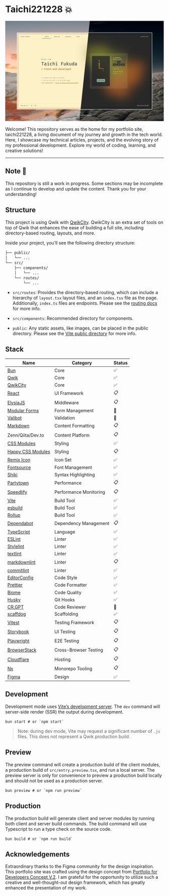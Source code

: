 # Taichi221228 :boom:

![Capture of top page](https://raw.githubusercontent.com/taichi221228/taichi221228/master/assets/main-visual.jpeg)

Welcome! This repository serves as the home for my portfolio site, taichi221228, a living document of my journey and growth in the tech world. Here, I showcase my technical articles, projects, and the evolving story of my professional development. Explore my world of coding, learning, and creative solutions!

---

## Note :construction:

This repository is still a work in progress. Some sections may be incomplete as I continue to develop and update the content. Thank you for your understanding!

## Structure

This project is using Qwik with [QwikCity](https://qwik.dev/). QwikCity is an extra set of tools on top of Qwik that enhances the ease of building a full site, including directory-based routing, layouts, and more.

Inside your project, you’ll see the following directory structure:

```
├── public/
│   └── ...
└── src/
    ├── components/
    │   └── ...
    └── routes/
        └── ...
```

- `src/routes`: Provides the directory-based routing, which can include a hierarchy of `layout.tsx` layout files, and an `index.tsx` file as the page. Additionally, `index.ts` files are endpoints. Please see the [routing docs](https://qwik.dev/docs/routing/) for more info.

- `src/components`: Recommended directory for components.

- `public`: Any static assets, like images, can be placed in the public directory. Please see the [Vite public directory](https://vitejs.dev/guide/assets.html#the-public-directory) for more info.

## Stack

| Name                                                                | Category               | Status             |
| ------------------------------------------------------------------- | ---------------------- | ------------------ |
| [Bun](https://bun.sh/)                                              | Core                   | :white_check_mark: |
| [Qwik](https://qwik.dev/)                                           | Core                   | :white_check_mark: |
| [QwikCity](https://qwik.dev/)                                       | Core                   | :white_check_mark: |
| [React](https://react.dev/)                                         | UI Framework           | :clipboard:        |
| [ElysiaJS](https://elysiajs.com/)                                   | Middleware             | :clipboard:        |
| [Modular Forms](https://modularforms.dev/)                          | Form Management        | :construction:     |
| [Valibot](https://valibot.dev/)                                     | Validation             | :construction:     |
| [Markdown](https://www.markdownguide.org/)                          | Content Formatting     | :clipboard:        |
| Zenn/Qiita/Dev.to                                                   | Content Platform       | :clipboard:        |
| [CSS Modules](https://github.com/css-modules/css-modules/)          | Styling                | :white_check_mark: |
| [Happy CSS Modules](https://github.com/mizdra/happy-css-modules/)   | Styling                | :clipboard:        |
| [Remix Icon](https://remixicon.com/)                                | Icon Set               | :white_check_mark: |
| [Fontsource](https://fontsource.org/)                               | Font Management        | :white_check_mark: |
| [Shiki](https://shiki.style/)                                       | Syntax Highlighting    | :white_check_mark: |
| [Partytown](https://partytown.builder.io/)                          | Performance            | :clipboard:        |
| [Speedlify](https://www.speedlify.dev/)                             | Performance Monitoring | :clipboard:        |
| [Vite](https://vitejs.dev/)                                         | Build Tool             | :white_check_mark: |
| [esbuild](https://esbuild.github.io/)                               | Build Tool             | :white_check_mark: |
| [Rollup](https://rollupjs.org/)                                     | Build Tool             | :white_check_mark: |
| [Dependabot](https://github.com/dependabot)                         | Dependency Management  | :clipboard:        |
| [TypeScript](https://www.typescriptlang.org/)                       | Language               | :white_check_mark: |
| [ESLint](https://eslint.org/)                                       | Linter                 | :white_check_mark: |
| [Stylelint](https://stylelint.io/)                                  | Linter                 | :white_check_mark: |
| [textlint](https://textlint.github.io/)                             | Linter                 | :white_check_mark: |
| [markdownlint](https://github.com/DavidAnson/markdownlint/)         | Linter                 | :clipboard:        |
| [commitlint](https://github.com/conventional-changelog/commitlint/) | Linter                 | :white_check_mark: |
| [EditorConfig](https://editorconfig.org/)                           | Code Style             | :white_check_mark: |
| [Prettier](https://prettier.io/)                                    | Code Formatter         | :white_check_mark: |
| [Biome](https://biomejs.dev/)                                       | Code Quality           | :white_check_mark: |
| [Husky](https://typicode.github.io/husky/)                          | Git Hooks              | :white_check_mark: |
| [CR.GPT](https://github.com/anc95/ChatGPT-CodeReview/)              | Code Reviewer          | :construction:     |
| [scaffdog](https://scaff.dog/)                                      | Scaffolding            | :white_check_mark: |
| [Vitest](https://vitest.dev/)                                       | Testing Framework      | :clipboard:        |
| [Storybook](https://storybook.js.org/)                              | UI Testing             | :clipboard:        |
| [Playwright](https://playwright.dev/)                               | E2E Testing            | :clipboard:        |
| [BrowserStack](https://www.browserstack.com/)                       | Cross-Browser Testing  | :clipboard:        |
| [Cloudflare](https://www.cloudflare.com/)                           | Hosting                | :clipboard:        |
| [Nx](https://nx.dev/)                                               | Monorepo Tooling       | :clipboard:        |
| [Figma](https://www.figma.com/)                                     | Design                 | :white_check_mark: |

## Development

Development mode uses [Vite’s development server](https://vitejs.dev/). The `dev` command will server-side render (SSR) the output during development.

```shell
bun start # or `npm start`
```

> Note: during dev mode, Vite may request a significant number of `.js` files. This does not represent a Qwik production build.

## Preview

The preview command will create a production build of the client modules, a production build of `src/entry.preview.tsx`, and run a local server. The preview server is only for convenience to preview a production build locally and should not be used as a production server.

```shell
bun preview # or `npm run preview`
```

## Production

The production build will generate client and server modules by running both client and server build commands. The build command will use Typescript to run a type check on the source code.

```shell
bun build # or `npm run build`
```

## Acknowledgements

Extraordinary thanks to the Figma community for the design inspiration. This portfolio site was crafted using the design concept from [Portfolio for Developers Concept V.2](https://www.figma.com/community/file/1100794861710979147/portfolio-for-developers-concept-v-2). I am grateful for the opportunity to utilize such a creative and well-thought-out design framework, which has greatly enhanced the presentation of my work.
